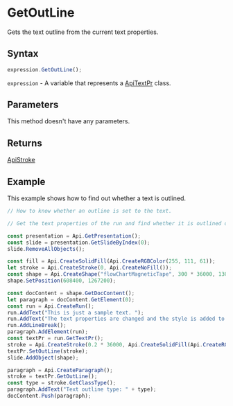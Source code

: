 # GetOutLine

Gets the text outline from the current text properties.

## Syntax

```javascript
expression.GetOutLine();
```

`expression` - A variable that represents a [ApiTextPr](../ApiTextPr.md) class.

## Parameters

This method doesn't have any parameters.

## Returns

[ApiStroke](../../ApiStroke/ApiStroke.md)

## Example

This example shows how to find out whether a text is outlined.

```javascript editor-pptx
// How to know whether an outline is set to the text.

// Get the text properties of the run and find whether it is outlined or not.

const presentation = Api.GetPresentation();
const slide = presentation.GetSlideByIndex(0);
slide.RemoveAllObjects();

const fill = Api.CreateSolidFill(Api.CreateRGBColor(255, 111, 61));
let stroke = Api.CreateStroke(0, Api.CreateNoFill());
const shape = Api.CreateShape("flowChartMagneticTape", 300 * 36000, 130 * 36000, fill, stroke);
shape.SetPosition(608400, 1267200);

const docContent = shape.GetDocContent();
let paragraph = docContent.GetElement(0);
const run = Api.CreateRun();
run.AddText("This is just a sample text. ");
run.AddText("The text properties are changed and the style is added to the paragraph. ");
run.AddLineBreak();
paragraph.AddElement(run);
const textPr = run.GetTextPr();
stroke = Api.CreateStroke(0.2 * 36000, Api.CreateSolidFill(Api.CreateRGBColor(51, 51, 51)));
textPr.SetOutLine(stroke);
slide.AddObject(shape);

paragraph = Api.CreateParagraph();
stroke = textPr.GetOutLine();
const type = stroke.GetClassType();
paragraph.AddText("Text outline type: " + type);
docContent.Push(paragraph);

```
